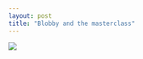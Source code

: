 ```yaml
---
layout: post
title: "Blobby and the masterclass"
---
```

<img id="img" src=" {{ site.baseurl}}/images/6-07-24-20-Blobby-and-the-masterclass.png"/>